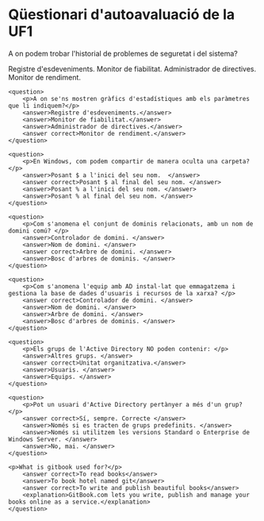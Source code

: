 # Qüestionari d'autoavaluació de la UF1

<quiz name="">
    <question>
        <p>A on podem trobar l'historial de problemes de seguretat i del sistema?</p>
        <answer correct>Registre d'esdeveniments.</answer>
        <answer>Monitor de fiabilitat.</answer>
        <answer>Administrador de directives.</answer>
        <answer>Monitor de rendiment.</answer>
    </question>
    
    <question>
        <p>A on se'ns mostren gràfics d'estadístiques amb els paràmetres que li indiquem?</p>
        <answer>Registre d'esdeveniments.</answer>
        <answer>Monitor de fiabilitat.</answer>
        <answer>Administrador de directives.</answer>
        <answer correct>Monitor de rendiment.</answer>
    </question>
    
    <question>
        <p>En Windows, com podem compartir de manera oculta una carpeta?</p>
        <answer>Posant $ a l'inici del seu nom.  </answer>
        <answer correct>Posant $ al final del seu nom. </answer>
        <answer>Posant % a l'inici del seu nom. </answer>
        <answer>Posant % al final del seu nom. </answer>
    </question>  
    
    <question>
        <p>Com s'anomena el conjunt de dominis relacionats, amb un nom de domini comú? </p>
        <answer>Controlador de domini. </answer>
        <answer>Nom de domini. </answer>
        <answer correct>Arbre de domini. </answer>
        <answer>Bosc d'arbres de dominis. </answer>
    </question>
    
    <question>
        <p>Com s'anomena l'equip amb AD instal·lat que emmagatzema i gestiona la base de dades d'usuaris i recursos de la xarxa? </p>
        <answer correct>Controlador de domini. </answer>
        <answer>Nom de domini. </answer>
        <answer>Arbre de domini. </answer>
        <answer>Bosc d'arbres de dominis. </answer>
    </question>

    <question>
        <p>Els grups de l'Active Directory NO poden contenir: </p>
        <answer>Altres grups. </answer>
        <answer correct>Unitat organitzativa.</answer>
        <answer>Usuaris. </answer>
        <answer>Equips. </answer>
    </question>
    
    <question>
        <p>Pot un usuari d'Active Directory pertànyer a més d'un grup? </p>
        <answer correct>Sí, sempre. Correcte </answer>
        <answer>Només si es tracten de grups predefinits. </answer>
        <answer>Només si utilitzem les versions Standard o Enterprise de Windows Server. </answer>
        <answer>No, mai. </answer>
    </question>


<question>
<p> </p>
<answer> </answer>
<answer> </answer>
<answer> </answer>
<answer> </answer>
</question>







    
    
    <p>What is gitbook used for?</p>
        <answer correct>To read books</answer>
        <answer>To book hotel named git</answer>
        <answer correct>To write and publish beautiful books</answer>
        <explanation>GitBook.com lets you write, publish and manage your books online as a service.</explanation>
    </question>
</quiz>